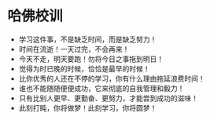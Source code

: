 # 哈佛校训

* 学习这件事，不是缺乏时间，而是缺乏努力！
* 时间在流逝！一天过完，不会再来！
* 今天不走，明天要跑！勿将今日之事拖到明日！
* 觉得为时已晚的时候，恰恰是最早的时候！
* 比你优秀的人还在不停的学习，你有什么理由拖延浪费时间！
* 谁也不能随随便便成功，它来彻底的自我管理和毅力！
* 只有比别人更早、更勤奋、更努力，才能尝到成功的滋味！
* 此刻打盹，你将做梦！此刻学习，你将圆梦！